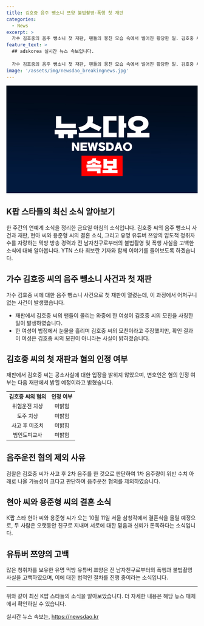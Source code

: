 ```yaml
---
title: 김호중 음주 뺑소니 쯔양 불법촬영·폭행 첫 재판
categories:
  - News
excerpt: >
  가수 김호중의 음주 뺑소니 첫 재판, 팬들의 뭉친 모습 속에서 벌어진 황당한 일. 김호중 씨의 모친을 사칭한 여성 등장으로 논란. 음주운전 혐의 빠진 이유는? 먹방 유튜버 쯔양, 전 남자친구 A씨로부터 불법촬영과 폭행 피해 고백. A씨의 사망으로 공소권 없음으로 사건 종결. 10월 11일 결혼 소식을 전한 현아 씨와 용준형 씨. 함께 활동하며 친구였던 두 사람, 연인으로 발전한 결혼 소식에 놀라움도 크다.
feature_text: >
  ## adskorea 실시간 뉴스 속보입니다.

  가수 김호중의 음주 뺑소니 첫 재판, 팬들의 뭉친 모습 속에서 벌어진 황당한 일. 김호중 씨의 모친을 사칭한 여성 등장으로 논란. 음주운전 혐의 빠진 이유는? 먹방 유튜버 쯔양, 전 남자친구 A씨로부터 불법촬영과 폭행 피해 고백. A씨의 사망으로 공소권 없음으로 사건 종결. 10월 11일 결혼 소식을 전한 현아 씨와 용준형 씨. 함께 활동하며 친구였던 두 사람, 연인으로 발전한 결혼 소식에 놀라움도 크다.
image: '/assets/img/newsdao_breakingnews.jpg'
---
```


<p><img src="/assets/img/newsdao_breakingnews.jpg" alt="adskorea 속보" /></p>

<h2>K팝 스타들의 최신 소식 알아보기</h2>

<p data-ke-size="size16">한 주간의 연예계 소식을 정리한 금요일 아침의 소식입니다. 김호중 씨의 음주 뺑소니 사건과 재판, 현아 씨와 용준형 씨의 결혼 소식, 그리고 유명 유튜버 쯔양의 압도적 청취자 수를 자랑하는 먹방 방송 경력과 전 남자친구로부터의 불법촬영 및 폭행 사실을 고백한 소식에 대해 알아봅니다. YTN 스타 최보란 기자와 함께 이야기를 들어보도록 하겠습니다.</p>

<h2 data-ke-size="size26">가수 김호중 씨의 음주 뺑소니 사건과 첫 재판</h2>

<p data-ke-size="size16">가수 김호중 씨에 대한 음주 뺑소니 사건으로 첫 재판이 열렸는데, 이 과정에서 어처구니없는 사건이 발생했습니다. </p>

<ul>
    <li>재판에서 김호중 씨의 팬들이 몰리는 와중에 한 여성이 김호중 씨의 모친을 사칭한 일이 발생하였습니다.</li>
    <li>한 여성이 법정에서 눈물을 흘리며 김호중 씨의 모친이라고 주장했지만, 확인 결과 이 여성은 김호중 씨의 모친이 아니라는 사실이 밝혀졌습니다.</li>
</ul>

<h2 data-ke-size="size26">김호중 씨의 첫 재판과 혐의 인정 여부</h2>

<p data-ke-size="size16">재판에서 김호중 씨는 공소사실에 대한 입장을 밝히지 않았으며, 변호인은 혐의 인정 여부는 다음 재판에서 밝힐 예정이라고 밝혔습니다.</p>

<table>
    <tr>
        <td style="text-align: center; height: 17px;"><b>김호중 씨의 혐의</b></td>
        <td style="text-align: center; height: 17px;"><b>인정 여부</b></td>
    </tr>
    <tr>
        <td style="text-align: center; height: 17px;">위험운전 치상</td>
        <td style="text-align: center; height: 17px;">미밝힘</td>
    </tr>
    <tr>
        <td style="text-align: center; height: 17px;">도주 치상</td>
        <td style="text-align: center; height: 17px;">미밝힘</td>
    </tr>
    <tr>
        <td style="text-align: center; height: 17px;">사고 후 미조치</td>
        <td style="text-align: center; height: 17px;">미밝힘</td>
    </tr>
    <tr>
        <td style="text-align: center; height: 17px;">범인도피교사</td>
        <td style="text-align: center; height: 17px;">미밝힘</td>
    </tr>
</table>

<h2 data-ke-size="size26">음주운전 혐의 제외 사유</h2>

<p data-ke-size="size16">검찰은 김호중 씨가 사고 후 2차 음주를 한 것으로 판단하여 1차 음주량이 위반 수치 아래로 나올 가능성이 크다고 판단하여 음주운전 혐의를 제외하였습니다.</p>

<h2 data-ke-size="size26">현아 씨와 용준형 씨의 결혼 소식</h2>

<p data-ke-size="size16">K팝 스타 현아 씨와 용준형 씨가 오는 10월 11일 서울 삼청각에서 결혼식을 올릴 예정으로, 두 사람은 오랫동안 친구로 지내며 서로에 대한 믿음과 신뢰가 돈독하다는 소식입니다.</p>

<h2 data-ke-size="size26">유튜버 쯔양의 고백</h2>

<p data-ke-size="size16">많은 청취자를 보유한 유명 먹방 유튜버 쯔양은 전 남자친구로부터의 폭행과 불법촬영 사실을 고백하였으며, 이에 대한 법적인 절차를 진행 중이라는 소식입니다.</p>

<hr>

<p data-ke-size="size16">위와 같이 최신 K팝 스타들의 소식을 알아보았습니다. 더 자세한 내용은 해당 뉴스 매체에서 확인하실 수 있습니다.</p>
실시간 뉴스 속보는, <a href="https://newsdao.kr" rel="dofollow">https://newsdao.kr</a>


